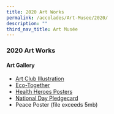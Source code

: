 ```yaml
---
title: 2020 Art Works
permalink: /accolades/Art-Musee/2020/
description: ""
third_nav_title: Art Musée
---
```

### 2020 Art Works

#### Art Gallery

* [Art Club Illustration](/files/art%20club%20illustration.pdf)
* [Eco-Together](/files/eco%20together.pdf)
* [Health Heroes Posters](/files/healthcare%20heroes.pdf)
* [National Day Pledgecard](/files/national%20day%20pledgecard.pdf)
* Peace Poster (file exceeds 5mb)